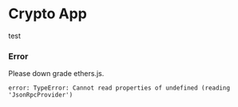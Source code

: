 # Crypto App

test

### Error

Please down grade ethers.js.

```shell:
error: TypeError: Cannot read properties of undefined (reading 'JsonRpcProvider')
```
